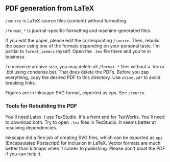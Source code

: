 ## PDF generation from LaTeX

`/source` is LaTeX source files (content) without formatting.

`/format_*` is journal-specific formatting and machine-generated files.

If you edit the paper, please edit the corresponting `/source`. Then, rebuild the paper using one of the formats depending on your personal taste. I'm partial to `format_ieeecs` myself. Open the `.tex` file there and you're in business.

To minimize archive size, you may delete all `/format_*` files without
a .tex or .bbl using condense.bat. That does delete the PDFs. Before you zap everything, copy the desired PDF to this directory. Use `etime.pdf` to avoid breaking links.

Figures are in Inkscape SVG format, exported as eps. See `/source`.

### Tools for Rebuilding the PDF

You'll need Latex. I use TexStudio. It's a front end for TexWorks. You'll need to download both. Try to open `.tex` files in TexStudio. It seems better at resolving dependencies.

Inkscape did a fine job of creating SVG files, which can be exported as `eps` (Encapsulated Postscript) for inclusion in LaTeX. Vector formats are much better than bitmaps when it comes to publishing. Please don't bloat the PDF if you can help it.

